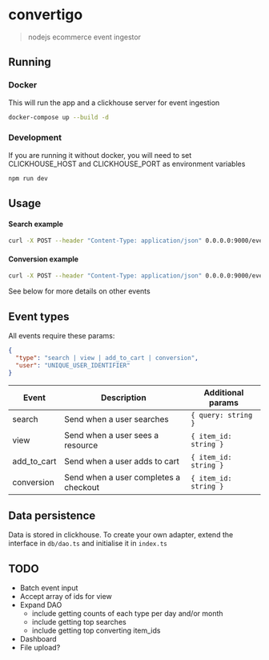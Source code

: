# convertigo

> nodejs ecommerce event ingestor

## Running

### Docker

This will run the app and a clickhouse server for event ingestion

```bash
docker-compose up --build -d
```

### Development

If you are running it without docker, you will need to set CLICKHOUSE_HOST and CLICKHOUSE_PORT as environment variables

```bash
npm run dev
```

## Usage

#### Search example

```bash
curl -X POST --header "Content-Type: application/json" 0.0.0.0:9000/event -d '{"type": "search", "user": "123456", "query": "hello, world!"}'
```

#### Conversion example

```bash
curl -X POST --header "Content-Type: application/json" 0.0.0.0:9000/event -d '{"type": "conversion", "user": "123456", "item_id": "1"}'
```

See below for more details on other events

## Event types

All events require these params:

```json
{
  "type": "search | view | add_to_cart | conversion",
  "user": "UNIQUE_USER_IDENTIFIER"
}
```

| Event       | Description                           | Additional params     |
| ----------- | ------------------------------------- | --------------------- |
| search      | Send when a user searches             | `{ query: string }`   |
| view        | Send when a user sees a resource      | `{ item_id: string }` |
| add_to_cart | Send when a user adds to cart         | `{ item_id: string }` |
| conversion  | Send when a user completes a checkout | `{ item_id: string }` |

## Data persistence

Data is stored in clickhouse. To create your own adapter, extend the interface in `db/dao.ts` and initialise it in `index.ts`

## TODO

- Batch event input
- Accept array of ids for view
- Expand DAO
  - include getting counts of each type per day and/or month
  - include getting top searches
  - include getting top converting item_ids
- Dashboard
- File upload?
